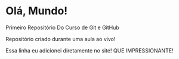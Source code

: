 # Olá, Mundo!
 Primeiro Repositório Do Curso de Git e GitHub

Repositório criado durante uma aula ao vivo!

Essa linha eu adicionei diretamente no site! QUE IMPRESSIONANTE!
